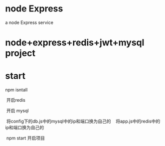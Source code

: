 # node Express
a node Express service
# node+express+redis+jwt+mysql project
# start
  npm isntall
  
  开启redis 
  
  开启 mysql
  
  将config下的db.js中的mysql中的ip和端口换为自己的
  
  将app.js中的redis中的ip和端口换为自己的
  
  npm start 开启项目
